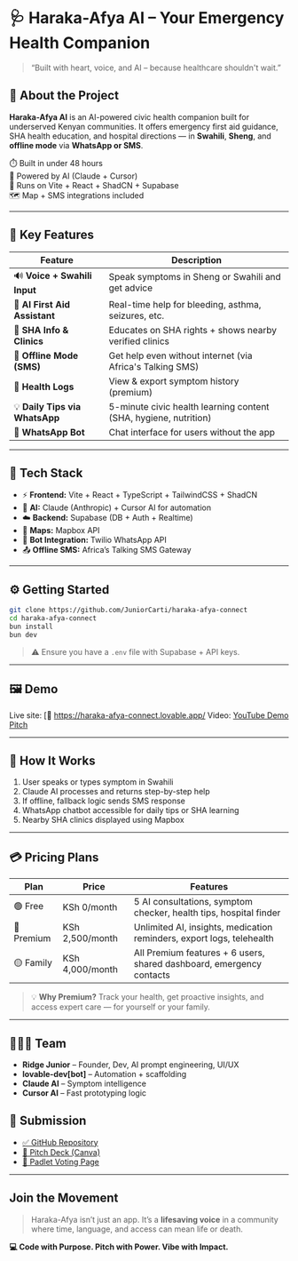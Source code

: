 # 🩺 Haraka-Afya AI – Your Emergency Health Companion

> “Built with heart, voice, and AI – because healthcare shouldn't wait.”

## 🚀 About the Project

**Haraka-Afya AI** is an AI-powered civic health companion built for underserved Kenyan communities. It offers emergency first aid guidance, SHA health education, and hospital directions — in **Swahili**, **Sheng**, and **offline mode** via **WhatsApp or SMS**.

⏱️ Built in under 48 hours  
🧠 Powered by AI (Claude + Cursor)  
📱 Runs on Vite + React + ShadCN + Supabase  
🗺️ Map + SMS integrations included  

---

## 🎯 Key Features

| Feature                      | Description                                                                 |
|-----------------------------|-----------------------------------------------------------------------------|
| 🔊 **Voice + Swahili Input**  | Speak symptoms in Sheng or Swahili and get advice                          |
| 🧠 **AI First Aid Assistant** | Real-time help for bleeding, asthma, seizures, etc.                        |
| 🏥 **SHA Info & Clinics**     | Educates on SHA rights + shows nearby verified clinics                    |
| 📶 **Offline Mode (SMS)**     | Get help even without internet (via Africa's Talking SMS)                 |
| 🧾 **Health Logs**            | View & export symptom history (premium)                                   |
| 💡 **Daily Tips via WhatsApp**| 5-minute civic health learning content (SHA, hygiene, nutrition)          |
| 💬 **WhatsApp Bot**           | Chat interface for users without the app                                  |

---

## 🧩 Tech Stack

- ⚡️ **Frontend:** Vite + React + TypeScript + TailwindCSS + ShadCN
- 🧠 **AI:** Claude (Anthropic) + Cursor AI for automation
- ☁️ **Backend:** Supabase (DB + Auth + Realtime)
- 📍 **Maps:** Mapbox API
- 📲 **Bot Integration:** Twilio WhatsApp API
- 📤 **Offline SMS:** Africa’s Talking SMS Gateway

---

## ⚙️ Getting Started

```bash
git clone https://github.com/JuniorCarti/haraka-afya-connect
cd haraka-afya-connect
bun install
bun dev
````

> ⚠️ Ensure you have a `.env` file with Supabase + API keys.

---

## 🖼️ Demo

Live site: [🔗 https://haraka-afya-connect.lovable.app/
Video: [YouTube Demo Pitch](#)

---

## 🧪 How It Works

1. User speaks or types symptom in Swahili
2. Claude AI processes and returns step-by-step help
3. If offline, fallback logic sends SMS response
4. WhatsApp chatbot accessible for daily tips or SHA learning
5. Nearby SHA clinics displayed using Mapbox

---

## 💳 Pricing Plans

| Plan       | Price             | Features                                                                 |
|------------|-------------------|--------------------------------------------------------------------------|
| 🟢 Free     | KSh 0/month       | 5 AI consultations, symptom checker, health tips, hospital finder       |
| 🔵 Premium  | KSh 2,500/month   | Unlimited AI, insights, medication reminders, export logs, telehealth   |
| 🟡 Family   | KSh 4,000/month   | All Premium features + 6 users, shared dashboard, emergency contacts    |

> 💡 **Why Premium?** Track your health, get proactive insights, and access expert care — for yourself or your family.

---
## 👨🏽‍💻 Team

* **Ridge Junior** – Founder, Dev, AI prompt engineering, UI/UX
* **lovable-dev\[bot]** – Automation + scaffolding
* **Claude AI** – Symptom intelligence
* **Cursor AI** – Fast prototyping logic
  
## 📁 Submission

* [✅ GitHub Repository](https://github.com/JuniorCarti/haraka-afya-connect)
* [🎯 Pitch Deck (Canva)](https://www.canva.com/design/DAGsIkmUSNM/sEgk3ZXUGGPbjFV9lXfcLw/edit?utm_content=DAGsIkmUSNM&utm_campaign=designshare&utm_medium=link2&utm_source=sharebutton)
* [📌 Padlet Voting Page](https://padlet.com/kamausuzan711/vote-for-you-best-vibe-coding-project-g4h77eaov8awtolt/wish/O7A9Qm2Kz77NZ6x3)

---

## Join the Movement

> Haraka-Afya isn’t just an app.
> It’s a **lifesaving voice** in a community where time, language, and access can mean life or death.

**💻 Code with Purpose. Pitch with Power. Vibe with Impact.**
